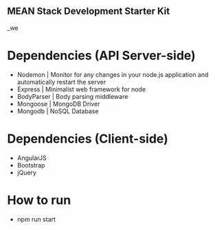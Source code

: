 ## MEAN Stack Development Starter Kit

_we

# Dependencies (API Server-side)
- Nodemon | Monitor for any changes in your node.js application and automatically restart the server
- Express | Minimalist web framework for node
- BodyParser | Body parsing middleware
- Mongoose | MongoDB Driver
- Mongodb | NoSQL Database

# Dependencies (Client-side)
- AngularJS
- Bootstrap
- jQuery

# How to run
- npm run start

